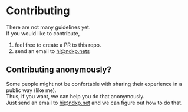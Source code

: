 # Contributing

There are not many guidelines yet.  
If you would like to contribute, 
1. feel free to create a PR to this repo.  
2. send an email to hi@ndxp.nets

## Contributing anonymously?
Some people might not be confortable with sharing their experience in a public way (like me).  
Thus, if you want, we can help you do that anonymously.  
Just send an email to hi@ndxp.net and we can figure out how to do that.
